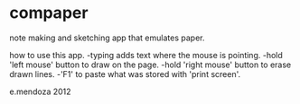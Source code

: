 # compaper
note making and sketching app that emulates paper.

how to use this app.
-typing adds text where the mouse is pointing.
-hold 'left mouse' button to draw on the page.
-hold 'right mouse' button to erase drawn lines.
-'F1' to paste what was stored with 'print screen'.

e.mendoza 2012
